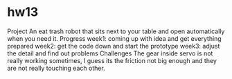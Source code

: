 # hw13
Project
An eat trash robot that sits next to your table and open automatically when you need it.
Progress
week1: coming up with idea and get everything prepared
week2: get the code down and start the prototype
week3: adjust the detail and find out problems
Challenges
The gear inside servo is not really working sometimes, I guess its the friction not big enough and they are not really touching each other. 
